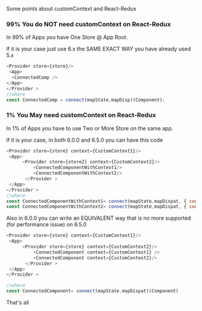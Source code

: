 Some points  about customContext and React-Redux

### 99% You do NOT need customContext on React-Redux
In 99% of Apps you have One Store @ App Root.

If it is your case just use 6.x the SAME EXACT WAY you have already used 5.x
 ```javascript
<Provider store={store}/>
  <App>
   <ConnectedComp />
 </App>
</Provider >
//where
const ConnectedComp = connect(mapState,mapDisp)(Component);
```

### 1% You May need customContext on React-Redux
In 1% of Apps you have to use Two or More Store on the same app.

If it is your case, in both 6.0.0 and 6.5.0 you can have this code
 ```javascript
<Provider store={store} context={CustomContext1}/>
  <App>
       <Provider store={store2} context={CustomContext2}/>
           <ConnectedComponentWithContext1/>
           <ConnectedComponentWithContext2/>
        </Provider > 
  </App>
</Provider >
//where
const ConnectedComponentWithContext1= connect(mapState,mapDispat, { context:CustomContext1 })(Component)
const ConnectedComponentWithContext2= connect(mapState,mapDispat, { context:CustomContext2 })(Component)
```
Also in 6.0.0 you can write an EQUIVALENT way that is no more supported (for performance issue) on 6.5.0

 ```javascript
<Provider store={store} context={CustomContext1}/>
  <App>
       <Provider store={store} context={CustomContext2}/>
           <ConnectedComponent context={CustomContext1} />
           <ConnectedComponent context={CustomContext2}/>
        </Provider > 
  </App>
</Provider >

//where
const ConnectedComponent= connect(mapState,mapDispat)(Component)
```

That's all
